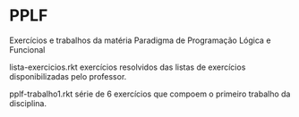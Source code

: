 # PPLF
Exercícios e trabalhos da matéria Paradigma de Programação Lógica e Funcional

lista-exercicios.rkt
exercícios resolvidos das listas de exercícios disponibilizadas pelo professor.

pplf-trabalho1.rkt
série de 6 exercícios que compoem o primeiro trabalho da disciplina.
